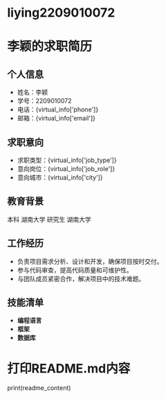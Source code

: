# liying2209010072
# 李颖的求职简历    
## 个人信息  
- 姓名：李颖  
- 学号：2209010072  
- 电话：{virtual_info['phone']}  
- 邮箱：{virtual_info['email']}  
  
## 求职意向  
- 求职类型：{virtual_info['job_type']}  
- 意向岗位：{virtual_info['job_role']}  
- 意向城市：{virtual_info['city']}  
  
## 教育背景  
 本科  湖南大学
 研究生 湖南大学
  
## 工作经历  
  - 负责项目需求分析、设计和开发，确保项目按时交付。  
  - 参与代码审查，提高代码质量和可维护性。  
  - 与团队成员紧密合作，解决项目中的技术难题。  
  
## 技能清单  
- **编程语言**  
- **框架**
- **数据库**
  

# 打印README.md内容  
print(readme_content)
